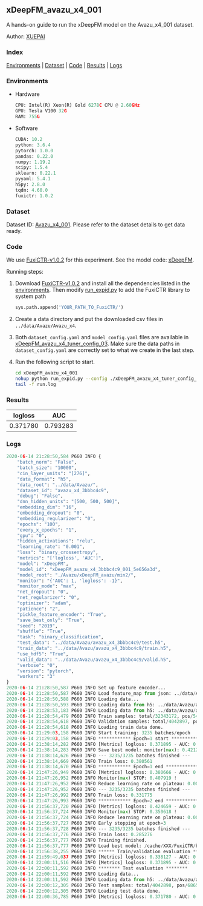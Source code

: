 ## xDeepFM_avazu_x4_001

A hands-on guide to run the xDeepFM model on the Avazu_x4_001 dataset.

Author: [XUEPAI](https://github.com/xue-pai)

### Index
[Environments](#Environments) | [Dataset](#Dataset) | [Code](#Code) | [Results](#Results) | [Logs](#Logs)

### Environments
+ Hardware

  ```python
  CPU: Intel(R) Xeon(R) Gold 6278C CPU @ 2.60GHz
  GPU: Tesla V100 32G
  RAM: 755G

  ```

+ Software

  ```python
  CUDA: 10.2
  python: 3.6.4
  pytorch: 1.0.0
  pandas: 0.22.0
  numpy: 1.19.2
  scipy: 1.5.4
  sklearn: 0.22.1
  pyyaml: 5.4.1
  h5py: 2.8.0
  tqdm: 4.60.0
  fuxictr: 1.0.2
  ```

### Dataset
Dataset ID: [Avazu_x4_001](https://github.com/openbenchmark/BARS/blob/master/ctr_prediction/datasets/Avazu/README.md#Avazu_x4_001). Please refer to the dataset details to get data ready.

### Code

We use [FuxiCTR-v1.0.2](https://github.com/xue-pai/FuxiCTR/tree/v1.0.2) for this experiment. See the model code: [xDeepFM](https://github.com/xue-pai/FuxiCTR/blob/v1.0.2/fuxictr/pytorch/models/xDeepFM.py).

Running steps:

1. Download [FuxiCTR-v1.0.2](https://github.com/xue-pai/FuxiCTR/archive/refs/tags/v1.0.2.zip) and install all the dependencies listed in the [environments](#environments). Then modify [run_expid.py](./run_expid.py#L5) to add the FuxiCTR library to system path
    
    ```python
    sys.path.append('YOUR_PATH_TO_FuxiCTR/')
    ```

2. Create a data directory and put the downloaded csv files in `../data/Avazu/Avazu_x4`.

3. Both `dataset_config.yaml` and `model_config.yaml` files are available in [xDeepFM_avazu_x4_tuner_config_03](./xDeepFM_avazu_x4_tuner_config_03). Make sure the data paths in `dataset_config.yaml` are correctly set to what we create in the last step.

4. Run the following script to start.

    ```bash
    cd xDeepFM_avazu_x4_001
    nohup python run_expid.py --config ./xDeepFM_avazu_x4_tuner_config_03 --expid xDeepFM_avazu_x4_001_579eef11 --gpu 0 > run.log &
    tail -f run.log
    ```

### Results

| logloss | AUC  |
|:--------------------:|:--------------------:|
| 0.371780 | 0.793283  |


### Logs
```python
2020-06-14 21:28:50,584 P660 INFO {
    "batch_norm": "False",
    "batch_size": "10000",
    "cin_layer_units": "[276]",
    "data_format": "h5",
    "data_root": "../data/Avazu/",
    "dataset_id": "avazu_x4_3bbbc4c9",
    "debug": "False",
    "dnn_hidden_units": "[500, 500, 500]",
    "embedding_dim": "16",
    "embedding_dropout": "0",
    "embedding_regularizer": "0",
    "epochs": "100",
    "every_x_epochs": "1",
    "gpu": "0",
    "hidden_activations": "relu",
    "learning_rate": "0.001",
    "loss": "binary_crossentropy",
    "metrics": "['logloss', 'AUC']",
    "model": "xDeepFM",
    "model_id": "xDeepFM_avazu_x4_3bbbc4c9_001_5e656a3d",
    "model_root": "./Avazu/xDeepFM_avazu/min2/",
    "monitor": "{'AUC': 1, 'logloss': -1}",
    "monitor_mode": "max",
    "net_dropout": "0",
    "net_regularizer": "0",
    "optimizer": "adam",
    "patience": "2",
    "pickle_feature_encoder": "True",
    "save_best_only": "True",
    "seed": "2019",
    "shuffle": "True",
    "task": "binary_classification",
    "test_data": "../data/Avazu/avazu_x4_3bbbc4c9/test.h5",
    "train_data": "../data/Avazu/avazu_x4_3bbbc4c9/train.h5",
    "use_hdf5": "True",
    "valid_data": "../data/Avazu/avazu_x4_3bbbc4c9/valid.h5",
    "verbose": "0",
    "version": "pytorch",
    "workers": "3"
}
2020-06-14 21:28:50,587 P660 INFO Set up feature encoder...
2020-06-14 21:28:50,587 P660 INFO Load feature_map from json: ../data/Avazu/avazu_x4_3bbbc4c9/feature_map.json
2020-06-14 21:28:50,588 P660 INFO Loading data...
2020-06-14 21:28:50,593 P660 INFO Loading data from h5: ../data/Avazu/avazu_x4_3bbbc4c9/train.h5
2020-06-14 21:28:53,183 P660 INFO Loading data from h5: ../data/Avazu/avazu_x4_3bbbc4c9/valid.h5
2020-06-14 21:28:54,479 P660 INFO Train samples: total/32343172, pos/5492052, neg/26851120, ratio/16.98%
2020-06-14 21:28:54,618 P660 INFO Validation samples: total/4042897, pos/686507, neg/3356390, ratio/16.98%
2020-06-14 21:28:54,618 P660 INFO Loading train data done.
2020-06-14 21:29:03,158 P660 INFO Start training: 3235 batches/epoch
2020-06-14 21:29:03,158 P660 INFO ************ Epoch=1 start ************
2020-06-14 21:38:14,282 P660 INFO [Metrics] logloss: 0.371895 - AUC: 0.793132
2020-06-14 21:38:14,283 P660 INFO Save best model: monitor(max): 0.421237
2020-06-14 21:38:14,626 P660 INFO --- 3235/3235 batches finished ---
2020-06-14 21:38:14,669 P660 INFO Train loss: 0.380561
2020-06-14 21:38:14,670 P660 INFO ************ Epoch=1 end ************
2020-06-14 21:47:26,949 P660 INFO [Metrics] logloss: 0.380666 - AUC: 0.788586
2020-06-14 21:47:26,952 P660 INFO Monitor(max) STOP: 0.407919 !
2020-06-14 21:47:26,952 P660 INFO Reduce learning rate on plateau: 0.000100
2020-06-14 21:47:26,952 P660 INFO --- 3235/3235 batches finished ---
2020-06-14 21:47:26,992 P660 INFO Train loss: 0.331775
2020-06-14 21:47:26,993 P660 INFO ************ Epoch=2 end ************
2020-06-14 21:56:37,720 P660 INFO [Metrics] logloss: 0.424659 - AUC: 0.775277
2020-06-14 21:56:37,724 P660 INFO Monitor(max) STOP: 0.350618 !
2020-06-14 21:56:37,724 P660 INFO Reduce learning rate on plateau: 0.000010
2020-06-14 21:56:37,727 P660 INFO Early stopping at epoch=3
2020-06-14 21:56:37,728 P660 INFO --- 3235/3235 batches finished ---
2020-06-14 21:56:37,776 P660 INFO Train loss: 0.285276
2020-06-14 21:56:37,777 P660 INFO Training finished.
2020-06-14 21:56:37,777 P660 INFO Load best model: /cache/XXX/FuxiCTR/benchmarks/Avazu/xDeepFM_avazu/min2/avazu_x4_3bbbc4c9/xDeepFM_avazu_x4_3bbbc4c9_001_5e656a3d_model.ckpt
2020-06-14 21:56:38,255 P660 INFO ****** Train/validation evaluation ******
2020-06-14 21:59:49,037 P660 INFO [Metrics] logloss: 0.338127 - AUC: 0.845617
2020-06-14 22:00:11,516 P660 INFO [Metrics] logloss: 0.371895 - AUC: 0.793132
2020-06-14 22:00:11,592 P660 INFO ******** Test evaluation ********
2020-06-14 22:00:11,592 P660 INFO Loading data...
2020-06-14 22:00:11,592 P660 INFO Loading data from h5: ../data/Avazu/avazu_x4_3bbbc4c9/test.h5
2020-06-14 22:00:12,305 P660 INFO Test samples: total/4042898, pos/686507, neg/3356391, ratio/16.98%
2020-06-14 22:00:12,305 P660 INFO Loading test data done.
2020-06-14 22:00:36,785 P660 INFO [Metrics] logloss: 0.371780 - AUC: 0.793283

```
